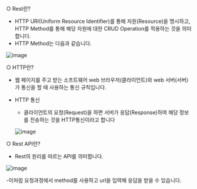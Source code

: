 ○ Rest란?
- HTTP URI(Uniform Resource Identifier)를 통해 자원(Resource)을 명시하고, HTTP Method를 통해 해당 자원에 대한 CRUD Operation를 적용하는 것을 의미합니다.
- HTTP Method는 다음과 같습니다.

![image](https://user-images.githubusercontent.com/77110648/129701143-5e1af0d2-dba5-4536-9963-f34b8af43a44.png)


○ HTTP란? 
- 웹 페이지를 주고 받는 소프트웨어 web 브라우저(클라이언트)와  web 서버(서버)가 통신을 할 때 사용하는 통신 규칙입니다.
- HTTP 통신
  - 클라이언트의 요청(Request)을 하면 서버가 응답(Response)하여 해당 정보를 전송하는 것을 HTTP통신이라고 합니다
  
  ![image](https://user-images.githubusercontent.com/77110648/129658887-192a4d1e-ec09-4991-baf3-d1b53845d144.png)



○ Rest API란?
- Rest의 원리를 따르는 API를 의미합니다.

![image](https://user-images.githubusercontent.com/77110648/129661029-2bcdda20-724e-4ace-bd1f-ee0b55294134.png)

-이처럼 요청과정에서 method를 사용하고 url을 입력해 응답을 받을 수 있습니다.
